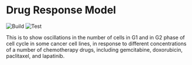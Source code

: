 # Drug Response Model

![Build](https://github.com/meyer-lab/DrugResponseModel.jl/workflows/Build/badge.svg)
![Test](https://github.com/meyer-lab/DrugResponseModel.jl/workflows/Test/badge.svg)

This is to show oscillations in the number of cells in G1 and in G2 phase of cell cycle in some cancer cell lines, in response to different concentrations of a number of chemotherapy drugs, including gemcitabine, doxorubicin, paclitaxel, and lapatinib. 
